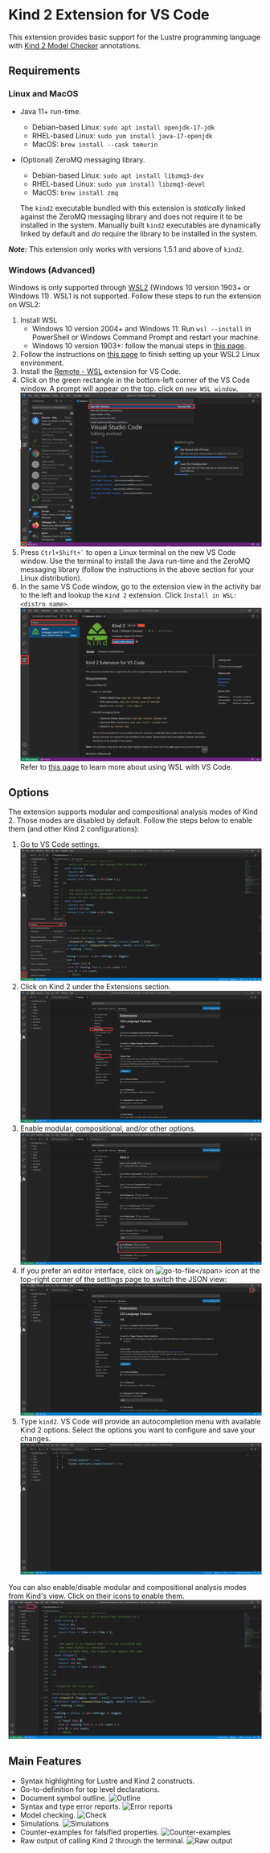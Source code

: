 # Kind 2 Extension for VS Code
This extension provides basic support for the Lustre programming language with [Kind 2 Model Checker](https://kind2-mc.github.io/kind2) annotations.

## Requirements
### Linux and MacOS
* Java 11+ run-time.
  * Debian-based Linux: `sudo apt install openjdk-17-jdk`
  * RHEL-based Linux: `sudo yum install java-17-openjdk`
  * MacOS: `brew install --cask temurin`
* (Optional) ZeroMQ messaging library.
  * Debian-based Linux: `sudo apt install libzmq3-dev`
  * RHEL-based Linux: `sudo yum install libzmq3-devel`
  * MacOS: `brew install zmq`

  The `kind2` executable bundled with this extension is _statically_ linked against the ZeroMQ messaging library and does not require it to be installed in the system. Manually built `kind2` executables are dynamically linked by default and *do* require the library to be installed in the system.

***Note:*** This extension only works with versions 1.5.1 and above of `kind2`.

### Windows (Advanced)
Windows is only supported through [WSL2](https://docs.microsoft.com/en-us/windows/wsl/about) (Windows 10 version 1903+ or Windows 11). WSL1 is not supported. Follow these steps to run the extension on WSL2:
1. Install WSL
    * Windows 10 version 2004+ and Windows 11: Run `wsl --install` in PowerShell or Windows Command Prompt and restart your machine.
    * Windows 10 version 1903+: follow the manual steps in [this page](https://docs.microsoft.com/en-us/windows/wsl/install).
2. Follow the instructions on [this page](https://docs.microsoft.com/en-us/windows/wsl/setup/environment#set-up-your-linux-user-info) to finish setting up your WSL2 Linux environment.
3. Install the [Remote - WSL](https://marketplace.visualstudio.com/items?itemName=ms-vscode-remote.remote-wsl) extension for VS Code.
4. Click on the green rectangle in the bottom-left corner of the VS Code window. A prompt will appear on the top. click on `new WSL window`.
![WSL window](images/wsl.png)
5. Press `` Ctrl+Shift+` `` to open a Linux terminal on the new VS Code window. Use the terminal to install the Java run-time and the ZeroMQ messaging library (follow the instructions in the above section for your Linux distribution).
6. In the same VS Code window, go to the extension view in the activity bar to the left and lookup the `Kind 2` extension. Click `Install in WSL: <distro name>`.
![Install extension](images/install.png)
Refer to [this page](https://docs.microsoft.com/en-us/windows/wsl/tutorials/wsl-vscode) to learn more about using WSL with VS Code.

## Options
The extension supports modular and compositional analysis modes of Kind 2. Those modes are disabled by default. Follow the steps below to enable them (and other Kind 2 configurations):
1. Go to VS Code settings.
  ![GUI settings](images/guiSettings.png)
2. Click on Kind 2 under the Extensions section.
  ![Kind 2 settings](images/guiOptions.png)
3. Enable modular, compositional, and/or other options.
  ![GUI Options](images/kind2Options.png)
4. If you prefer an editor interface, click on <span style="background-color: white">![go-to-file](https://raw.githubusercontent.com/microsoft/vscode-codicons/main/src/icons/go-to-file.svg?)</span> icon at the top-right corner of the settings page to switch the JSON view:
  ![JSON settings](images/jsonSettings.png)
5. Type `kind2`. VS Code will provide an autocompletion menu with available Kind 2 options. Select the options you want to configure and save your changes.
  ![JSON options](images/jsonOptions.png)

You can also enable/disable modular and compositional analysis modes from Kind's view. Click on their icons to enable them.
![Analysis modes icons](images/icons.png)

## Main Features
* Syntax highlighting for Lustre and Kind 2 constructs.
* Go-to-definition for top level declarations.
* Document symbol outline.
  ![Outline](images/outline.gif)
* Syntax and type error reports.
  ![Error reports](images/errors.gif)
* Model checking.
  ![Check](images/check.gif)
* Simulations.
  ![Simulations](images/simulation.gif)
* Counter-examples for falsified properties.
  ![Counter-examples](images/counterExample.gif)
* Raw output of calling Kind 2 through the terminal.
  ![Raw output](images/raw.gif)
